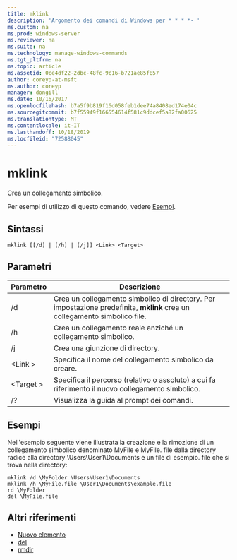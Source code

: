 ```yaml
---
title: mklink
description: 'Argomento dei comandi di Windows per * * * *- '
ms.custom: na
ms.prod: windows-server
ms.reviewer: na
ms.suite: na
ms.technology: manage-windows-commands
ms.tgt_pltfrm: na
ms.topic: article
ms.assetid: 0ce4df22-2dbc-48fc-9c16-b721ae85f857
author: coreyp-at-msft
ms.author: coreyp
manager: dongill
ms.date: 10/16/2017
ms.openlocfilehash: b7a5f9b819f16d058feb1dee74a8408ed174e04c
ms.sourcegitcommit: b7f55949f166554614f581c9ddcef5a82fa00625
ms.translationtype: MT
ms.contentlocale: it-IT
ms.lasthandoff: 10/18/2019
ms.locfileid: "72588045"
---
```

# <a name="mklink"></a>mklink
Crea un collegamento simbolico.

Per esempi di utilizzo di questo comando, vedere [Esempi](#BKMK_examples).

## <a name="syntax"></a>Sintassi

```
mklink [[/d] | [/h] | [/j]] <Link> <Target>
```

## <a name="parameters"></a>Parametri

|Parametro|Descrizione|
|---------|-----------|
|/d|Crea un collegamento simbolico di directory. Per impostazione predefinita, **mklink** crea un collegamento simbolico file.|
|/h|Crea un collegamento reale anziché un collegamento simbolico.|
|/j|Crea una giunzione di directory.|
|\<Link >|Specifica il nome del collegamento simbolico da creare.|
|\<Target >|Specifica il percorso (relativo o assoluto) a cui fa riferimento il nuovo collegamento simbolico.|
|/?|Visualizza la guida al prompt dei comandi.|

## <a name="BKMK_examples"></a>Esempi

Nell'esempio seguente viene illustrata la creazione e la rimozione di un collegamento simbolico denominato MyFile e MyFile. file dalla directory radice alla directory \Users\User1\Documents e un file di esempio. file che si trova nella directory:
```
mklink /d \MyFolder \Users\User1\Documents
mklink /h \MyFile.file \User1\Documents\example.file
rd \MyFolder
del \MyFile.file
```
## <a name="additional-references"></a>Altri riferimenti
-   [Nuovo elemento](https://docs.microsoft.com/powershell/module/microsoft.powershell.management/new-item?view=powershell-6)
-   [del](https://docs.microsoft.com/windows-server/administration/windows-commands/del)
-   [rmdir](https://docs.microsoft.com/windows-server/administration/windows-commands/rd)
